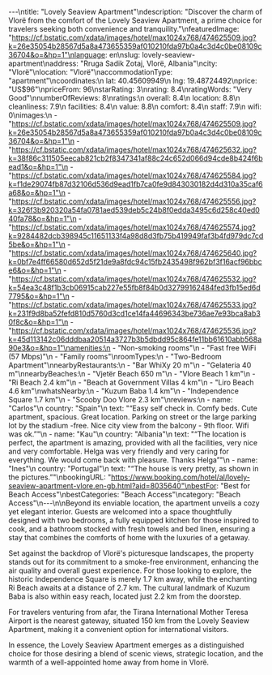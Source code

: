 ---\ntitle: "Lovely Seaview Apartment"\ndescription: "Discover the charm of Vlorë from the comfort of the Lovely Seaview Apartment, a prime choice for travelers seeking both convenience and tranquility."\nfeaturedImage: "https://cf.bstatic.com/xdata/images/hotel/max1024x768/474625509.jpg?k=26e35054b28567d5a8a473655359af010210fda97b0a4c3d4c0be08109c36704&o=&hp=1"\nlanguage: en\nslug: lovely-seaview-apartment\naddress: "Rruga Sadik Zotaj, Vlorë, Albania"\ncity: "Vlorë"\nlocation: "Vlorë"\naccommodationType: "apartment"\ncoordinates:\n  lat: 40.45609949\n  lng: 19.48724492\nprice: "US$96"\npriceFrom: 96\nstarRating: 3\nrating: 8.4\nratingWords: "Very Good"\nnumberOfReviews: 8\nratings:\n  overall: 8.4\n  location: 8.8\n  cleanliness: 7.9\n  facilities: 8.4\n  value: 8.8\n  comfort: 8.4\n  staff: 7.9\n  wifi: 0\nimages:\n  - "https://cf.bstatic.com/xdata/images/hotel/max1024x768/474625509.jpg?k=26e35054b28567d5a8a473655359af010210fda97b0a4c3d4c0be08109c36704&o=&hp=1"\n  - "https://cf.bstatic.com/xdata/images/hotel/max1024x768/474625632.jpg?k=38f86c311505eecab821cb2f8347341af88c24c652d066d94cde8b424f6bead1&o=&hp=1"\n  - "https://cf.bstatic.com/xdata/images/hotel/max1024x768/474625584.jpg?k=f1de29074fb87d32106d536d9ead1fb7ca0fe9d843030182d4d310a35caf6a68&o=&hp=1"\n  - "https://cf.bstatic.com/xdata/images/hotel/max1024x768/474625556.jpg?k=326f3b920320a54fa0781aed539deb5c24b8f0edda3495c6d258c40ed040fa78&o=&hp=1"\n  - "https://cf.bstatic.com/xdata/images/hotel/max1024x768/474625574.jpg?k=9284482dcb398945c11651133f4a98d8d3fb75b419949faf3b4fd979dc7cd5be&o=&hp=1"\n  - "https://cf.bstatic.com/xdata/images/hotel/max1024x768/474625640.jpg?k=0bf7e4ff66580d652d5f21de9a8fdc94c15fb2435498f962bf3f16acf96bbce6&o=&hp=1"\n  - "https://cf.bstatic.com/xdata/images/hotel/max1024x768/474625532.jpg?k=54ea3c48f1b3cb06915cab227e55fb8f84b0d32799162484fed3fb15ed6d7795&o=&hp=1"\n  - "https://cf.bstatic.com/xdata/images/hotel/max1024x768/474625533.jpg?k=231f9d8ba52fefd810d5760d3cd1ce14fa44696343be736ae7e93bca8ab30f8c&o=&hp=1"\n  - "https://cf.bstatic.com/xdata/images/hotel/max1024x768/474625536.jpg?k=45d113142c06dddbaa20514a3727b3b5dbdd95c864fe11bb61610abb568a90e3&o=&hp=1"\namenities:\n  - "Non-smoking rooms"\n  - "Fast free WiFi (57 Mbps)"\n  - "Family rooms"\nroomTypes:\n  - "Two-Bedroom Apartment"\nnearbyRestaurants:\n  - "Bar WhiXy 20 m"\n  - "Gelateria 40 m"\nnearbyBeaches:\n  - "Vjetër Beach 650 m"\n  - "Vlore Beach 1 km"\n  - "Ri Beach 2.4 km"\n  - "Beach at Government Villas 4 km"\n  - "Liro Beach 4.6 km"\nwhatsNearby:\n  - "Kuzum Baba 1.4 km"\n  - "Independence Square 1.7 km"\n  - "Scooby Doo Vlore 2.3 km"\nreviews:\n  - name: "Carlos"\n    country: "Spain"\n    text: "“Easy self check in. Comfy beds. Cute apartment, spacious. Great location. Parking on street or the large parking lot by the stadium -free. Nice city view from the balcony - 9th floor. Wifi was ok.”"\n  - name: "Kau"\n    country: "Albania"\n    text: "“The location is perfect, the apartment is amazing, provided with all the facilities, very nice and very comfortable. Helga was very friendly and very caring for everything. We would come back with pleasure. Thanks Helga”"\n  - name: "Ines"\n    country: "Portugal"\n    text: "“The house is very pretty, as shown in the pictures.”"\nbookingURL: "https://www.booking.com/hotel/al/lovely-seaview-apartment-vlore.en-gb.html?aid=8035640"\nbestFor: "Best for Beach Access"\nbestCategories: "Beach Access"\ncategory: "Beach Access"\n---\n\nBeyond its enviable location, the apartment unveils a cozy yet elegant interior. Guests are welcomed into a space thoughtfully designed with two bedrooms, a fully equipped kitchen for those inspired to cook, and a bathroom stocked with fresh towels and bed linen, ensuring a stay that combines the comforts of home with the luxuries of a getaway.

Set against the backdrop of Vlorë's picturesque landscapes, the property stands out for its commitment to a smoke-free environment, enhancing the air quality and overall guest experience. For those looking to explore, the historic Independence Square is merely 1.7 km away, while the enchanting Ri Beach awaits at a distance of 2.7 km. The cultural landmark of Kuzum Baba is also within easy reach, located just 2.2 km from the doorstep.

For travelers venturing from afar, the Tirana International Mother Teresa Airport is the nearest gateway, situated 150 km from the Lovely Seaview Apartment, making it a convenient option for international visitors.

In essence, the Lovely Seaview Apartment emerges as a distinguished choice for those desiring a blend of scenic views, strategic location, and the warmth of a well-appointed home away from home in Vlorë.